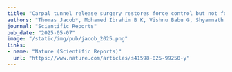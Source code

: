 ```yaml
---
title: "Carpal tunnel release surgery restores force control but not force coordination in CTS patients"
authors: "Thomas Jacob*, Mohamed Ibrahim B K, Vishnu Babu G, Shyamnath Krishna Pandian K, R Krishnamoorthy, G Karthikeyan, P Jeyakumar, V S Valarmathy, Jahir Hussain, C S Ezhilavan, K Sridhar, Sivakumar Balasubramanian, and Varadhan SKM"
journal: "Scientific Reports"
pub_date: "2025-05-07"
image: "/static/img/pub/jacob_2025.png"
links:
- name: "Nature (Scientific Reports)"
  url: "https://www.nature.com/articles/s41598-025-99250-y"
---
```



